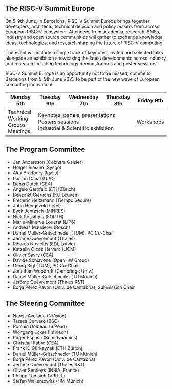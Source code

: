 ## The RISC-V Summit Europe

On 5-9th June, in Barcelona, RISC-V Summit Europe brings together
developers, architects, technical decision and policy makers from
across European RISC-V ecosystem. Attendees from academia, research,
SMEs, industry and open source communities will gather to exchange
knowledge, ideas, technologies, and research shaping the future of
RISC-V computing.

The event will include a single track of keynotes, invited and
selected talks alongside an exhibition showcasing the latest
developments across industry and research including technology
demonstrations and poster sessions.

RISC-V Summit Europe is an opportunity not to be missed, comme to
Barcelona from 5-9th June 2023 to be part of the new wave of European
computing innovation!

<table class="week">
<thead>
<tr>
<th>Monday 5th</th>
<th>Tuesday 6th</th>
<th>Wednesday 7th</th>
<th>Thursday 8th</th>
<th>Friday 9th</th>
</tr>
</thead>
<tbody>
<tr>
<td>Technical<br>Working<br>Groups<br>Meetings</td>
<td colspan="3">Keynotes, panels, presentations<br>Posters sessions<br>Industrial &amp; Scientific exhibition</td>
<td>Workshops</td>
</tr>
</tbody>
</table>

## The Program Committee

 - Jan Andersson (Cobham Gaisler)
 - Holger Blasum (Sysgo)
 - Alex Bradbury (Igalia)
 - Ramon Canal (UPC)
 - Denis Dutoit (CEA)
 - Angelo Garofalo (ETH Zürich)
 - Benedikt Gierlichs (KU Leuven)
 - Frederic Heitzmann (Tiempo Secure)
 - John Hengeveld (Intel)
 - Eyck Jentzsch (MINRES)
 - Nick Kossifidis (FORTH)
 - Marie-Minerve Louerat (LIP6)
 - Andreas Mauderer (Bosch)
 - Daniel Müller-Gritschneder (TUM), PC Co-Chair
 - Jérôme Quévremont (Thales)
 - Rihards Novickis (EDI, Latvia)
 - Katzalin Olcoz Herrero (UCM)
 - Olivier Savry (CEA)
 - Davide Schiavone (OpenHW Group)
 - Georg Sigl (TUM), PC Co-Chair
 - Jonathan Woodruff (Cambridge Univ.)
 - Daniel Müller-Gritschneder (TU Münich)
 - Jérôme Quévremont (Thales R&T)
 - Borja Pérez Pavon (Univ. de Cantabria), Submission Chair

## The Steering Committee

 - Narcís Avellana (NVision)
 - Teresa Cervero (BSC)
 - Romain Dolbeau (SiPearl)
 - Wolfgang Ecker (Infineon)
 - Roger Espasa (Semidynamics)
 - Christian Fabre (CEA)
 - Frank K. Gürkaynak (ETH Zürich)
 - Daniel Müller-Gritschneder (TU Münich)
 - Borja Pérez Pavon (Univ. de Cantabria)
 - Jérôme Quévremont (Thales R&T)
 - Olivier Sentieys (INRIA, France)
 - Philipp Tomsich (VRULL)
 - Stefan Wallentowitz (HM Münich)
